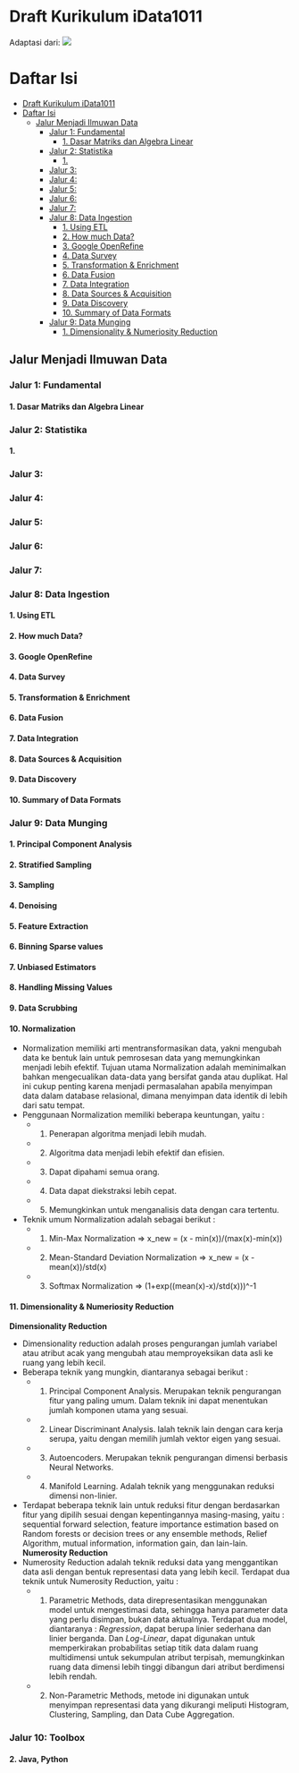 # Draft Kurikulum iData1011

Adaptasi dari:
![](https://cdn-images-1.medium.com/max/1600/0*C2eUsvALEoqx20re.png)

# Daftar Isi
- [Draft Kurikulum iData1011](#draft-kurikulum-idata1011)
- [Daftar Isi](#daftar-isi)
  - [Jalur Menjadi Ilmuwan Data](#jalur-menjadi-ilmuwan-data)
    - [Jalur 1: Fundamental](#jalur-1-fundamental)
      - [1. Dasar Matriks dan Algebra Linear](#1-dasar-matriks-dan-algebra-linear)
    - [Jalur 2: Statistika](#jalur-2-statistika)
      - [1.](#1)
    - [Jalur 3:](#jalur-3)
    - [Jalur 4:](#jalur-4)
    - [Jalur 5:](#jalur-5)
    - [Jalur 6:](#jalur-6)
    - [Jalur 7:](#jalur-7)
    - [Jalur 8: Data Ingestion](#jalur-8-data-ingestion)
      - [1. Using ETL](#1-using-etl)
      - [2. How much Data?](#2-how-much-data)
      - [3. Google OpenRefine](#3-google-openrefine)
      - [4. Data Survey](#4-data-survey)
      - [5. Transformation & Enrichment](#5-transformation--enrichment)
      - [6. Data Fusion](#6-data-fusion)
      - [7. Data Integration](#7-data-integration)
      - [8. Data Sources & Acquisition](#8-data-sources--acquisition)
      - [9. Data Discovery](#9-data-discovery)
      - [10. Summary of Data Formats](#10-summary-of-data-formats)
    - [Jalur 9: Data Munging](#jalur-9-data-munging)
      - [1. Dimensionality & Numeriosity Reduction](#1-dimensionality--numeriosity-reduction)


## Jalur Menjadi Ilmuwan Data
### Jalur 1: Fundamental
#### 1. Dasar Matriks dan Algebra Linear

### Jalur 2: Statistika
#### 1. 

### Jalur 3:
### Jalur 4:
### Jalur 5:
### Jalur 6:
### Jalur 7:
####

### Jalur 8: Data Ingestion
#### 1. Using ETL
#### 2. How much Data?
#### 3. Google OpenRefine
#### 4. Data Survey
#### 5. Transformation & Enrichment
#### 6. Data Fusion
#### 7. Data Integration
#### 8. Data Sources & Acquisition
#### 9. Data Discovery
#### 10. Summary of Data Formats

### Jalur 9: Data Munging
#### 1. Principal Component Analysis
#### 2. Stratified Sampling
#### 3. Sampling
#### 4. Denoising
#### 5. Feature Extraction
#### 6. Binning Sparse values
#### 7. Unbiased Estimators
#### 8. Handling Missing Values
#### 9. Data Scrubbing
#### 10. Normalization
* Normalization memiliki arti mentransformasikan data, yakni mengubah data ke bentuk lain untuk pemrosesan data yang memungkinkan menjadi lebih efektif. Tujuan utama Normalization adalah meminimalkan bahkan mengecualikan data-data yang bersifat ganda atau duplikat. Hal ini cukup penting karena menjadi permasalahan apabila menyimpan data dalam database relasional, dimana menyimpan data identik di lebih dari satu tempat. 
* Penggunaan Normalization memiliki beberapa keuntungan, yaitu :
  * 1. Penerapan algoritma menjadi lebih mudah.
  * 2. Algoritma data menjadi lebih efektif dan efisien.
  * 3. Dapat dipahami semua orang.
  * 4. Data dapat diekstraksi lebih cepat.
  * 5. Memungkinkan untuk menganalisis data dengan cara tertentu.
* Teknik umum Normalization adalah sebagai berikut :
  * 1. Min-Max Normalization ⇒ x_new = (x - min(x))/(max(x)-min(x))
  * 2. Mean-Standard Deviation Normalization ⇒ x_new = (x - mean(x))/std(x)
  * 3. Softmax Normalization ⇒ (1+exp((mean(x)-x)/std(x)))^-1
#### 11. Dimensionality & Numeriosity Reduction
**Dimensionality Reduction**
* Dimensionality reduction adalah proses pengurangan jumlah variabel atau atribut acak yang mengubah atau memproyeksikan data asli ke ruang yang lebih kecil.
* Beberapa teknik yang mungkin, diantaranya sebagai berikut :
  * 1. Principal Component Analysis. Merupakan teknik pengurangan fitur yang paling umum. Dalam teknik ini dapat menentukan jumlah komponen utama yang sesuai.
  * 2. Linear Discriminant Analysis. Ialah teknik lain dengan cara kerja serupa, yaitu dengan memilih jumlah vektor eigen yang sesuai.
  * 3. Autoencoders. Merupakan teknik pengurangan dimensi berbasis Neural Networks.
  * 4. Manifold Learning. Adalah teknik yang menggunakan reduksi dimensi non-linier.
* Terdapat beberapa teknik lain untuk reduksi fitur dengan berdasarkan fitur yang dipilih sesuai dengan kepentingannya masing-masing, yaitu : sequential forward selection, feature importance estimation based on Random forests or decision trees or any ensemble methods, Relief Algorithm, mutual information, information gain, dan lain-lain.
**Numerosity Reduction**
* Numerosity Reduction adalah teknik reduksi data yang menggantikan data asli dengan bentuk representasi data yang lebih kecil. Terdapat dua teknik untuk Numerosity Reduction, yaitu :
  * 1. Parametric Methods, data direpresentasikan menggunakan model untuk mengestimasi data, sehingga hanya parameter data yang perlu disimpan, bukan data aktualnya. Terdapat dua model, diantaranya : _Regression_, dapat berupa linier sederhana dan linier berganda. Dan _Log-Linear_, dapat digunakan untuk memperkirakan probabilitas setiap titik data dalam ruang multidimensi untuk sekumpulan atribut terpisah, memungkinkan ruang data dimensi lebih tinggi dibangun dari atribut berdimensi lebih rendah.
  * 2. Non-Parametric Methods, metode ini digunakan untuk menyimpan representasi data yang dikurangi meliputi Histogram, Clustering, Sampling, dan Data Cube Aggregation.

### Jalur 10: Toolbox
#### 2. Java, Python
